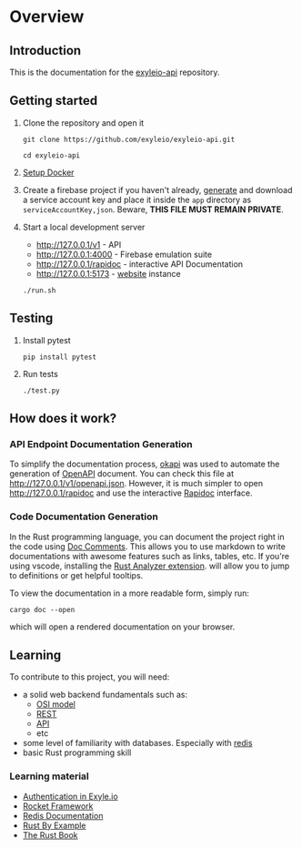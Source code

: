 # Overview

## Introduction

This is the documentation for the
[exyleio-api](https://github.com/exyleio/exyleio-api) repository.

## Getting started

1. Clone the repository and open it

   ```
   git clone https://github.com/exyleio/exyleio-api.git
   ```

   ```
   cd exyleio-api
   ```

2. [Setup Docker](/docs/contribution-guides/developers/docker)

3. Create a firebase project if you haven't already,
   [generate](https://console.firebase.google.com/u/0/project/_/settings/serviceaccounts/adminsdk)
   and download a service account key and place it inside the `app` directory
   as `serviceAccountKey,json`. Beware, **THIS FILE MUST REMAIN PRIVATE**.

4. Start a local development server

   - http://127.0.0.1/v1 - API
   - http://127.0.0.1:4000 - Firebase emulation suite
   - http://127.0.0.1/rapidoc - interactive API Documentation
   - http://127.0.0.1:5173 - [website](https://github.com/exyleio/exyleio-web)
     instance

   ```
   ./run.sh
   ```

## Testing

1. Install pytest

   ```
   pip install pytest
   ```

2. Run tests

   ```
   ./test.py
   ```

## How does it work?

### API Endpoint Documentation Generation

To simplify the documentation process, [okapi](https://github.com/GREsau/okapi)
was used to automate the generation of [OpenAPI](https://www.openapis.org)
document. You can check this file at http://127.0.0.1/v1/openapi.json. However, it
is much simpler to open http://127.0.0.1/rapidoc and use the interactive
[Rapidoc](https://rapidocweb.com) interface.

### Code Documentation Generation

In the Rust programming language, you can document the project right in the code
using
[Doc Comments](https://doc.rust-lang.org/stable/reference/comments.html#doc-comments).
This allows you to use markdown to write documentations with awesome features
such as links, tables, etc. If you're using vscode, installing the
[Rust Analyzer extension](https://marketplace.visualstudio.com/items?itemName=rust-lang.rust-analyzer).
will allow you to jump to definitions or get helpful tooltips.

To view the documentation in a more readable form, simply run:

```
cargo doc --open
```

which will open a rendered documentation on your browser.

## Learning

To contribute to this project, you will need:

- a solid web backend fundamentals such as:
  - [OSI model](https://en.wikipedia.org/wiki/OSI_model)
  - [REST](https://en.wikipedia.org/wiki/Representational_state_transfer)
  - [API](https://en.wikipedia.org/wiki/API)
  - etc
- some level of familiarity with databases. Especially with
  [redis](https://redis.io)
- basic Rust programming skill

### Learning material

- [Authentication in Exyle.io](/docs/game-design/authentication)
- [Rocket Framework](https://rocket.rs)
- [Redis Documentation](https://redis.io/docs)
- [Rust By Example](https://doc.rust-lang.org/rust-by-example)
- [The Rust Book](https://doc.rust-lang.org/book)
